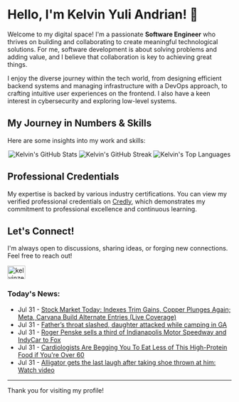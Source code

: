 # Hello, I'm Kelvin Yuli Andrian! 👋

Welcome to my digital space! I'm a passionate **Software Engineer** who thrives on building and collaborating to create meaningful technological solutions. For me, software development is about solving problems and adding value, and I believe that collaboration is key to achieving great things.

I enjoy the diverse journey within the tech world, from designing efficient backend systems and managing infrastructure with a DevOps approach, to crafting intuitive user experiences on the frontend. I also have a keen interest in cybersecurity and exploring low-level systems.

## My Journey in Numbers & Skills

Here are some insights into my work and skills:

<p align="center">
  <img src="https://github-readme-stats.vercel.app/api?username=kelvinzer0&show_icons=true&theme=radical" alt="Kelvin's GitHub Stats" />
  <img src="https://github-readme-streak-stats.herokuapp.com/?user=kelvinzer0&theme=radical" alt="Kelvin's GitHub Streak" />
  <img src="https://github-readme-stats.vercel.app/api/top-langs/?username=kelvinzer0&layout=compact&theme=radical" alt="Kelvin's Top Languages" />
</p>

## Professional Credentials

My expertise is backed by various industry certifications. You can view my verified professional credentials on [Credly](https://www.credly.com/users/kelvin-yuli-andrian/badges), which demonstrates my commitment to professional excellence and continuous learning.

## Let's Connect!

I'm always open to discussions, sharing ideas, or forging new connections. Feel free to reach out!

<p align="left">
    <a href="https://linkedin.com/in/kelvinzero" target="blank"><img align="center" src="https://cdn.jsdelivr.net/npm/simple-icons@3.0.1/icons/linkedin.svg" alt="kelvinzero" height="30" width="40" /></a>
</p>

### Today's News:

<!-- feed start -->
- Jul 31 - [Stock Market Today: Indexes Trim Gains, Copper Plunges Again; Meta, Carvana Build Alternate Entries (Live Coverage)](https://www.investors.com/market-trend/stock-market-today/dow-jones-sp500-nasdaq-china-trade-deal-trump-inflation-data-meta-microsoft-msft/?src=A00220&yptr=yahoo)
- Jul 31 - [Father’s throat slashed, daughter attacked while camping in GA](https://www.yahoo.com/news/articles/father-throat-slashed-daughter-attacked-143820614.html)
- Jul 31 - [Roger Penske sells a third of Indianapolis Motor Speedway and IndyCar to Fox](https://sports.yahoo.com/article/roger-penske-sells-third-indianapolis-142501867.html)
- Jul 31 - [Cardiologists Are Begging You To Eat Less of This High-Protein Food if You're Over 60](https://health.yahoo.com/conditions/cardiovascular-health/articles/cardiologists-begging-eat-less-high-132500509.html)
- Jul 31 - [Alligator gets the last laugh after taking shoe thrown at him: Watch video](https://www.yahoo.com/news/articles/alligator-gets-last-laugh-taking-132006283.html)
<!-- feed end -->

---

Thank you for visiting my profile!